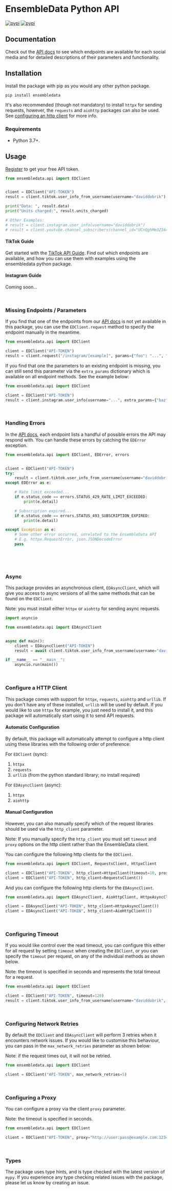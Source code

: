 # EnsembleData Python API

[![pypi](https://img.shields.io/pypi/v/ensembledata?color=%2334D058&label=pypi%20package)](https://pypi.org/project/ensembledata/)
[![pypi](https://img.shields.io/pypi/pyversions/ensembledata.svg)](https://pypi.org/project/ensembledata/)

## Documentation

Check out the [API docs](https://ensembledata.com/apis/docs) to see which endpoints are available for each social media and for detailed descriptions of their parameters and functionality.

## Installation

Install the package with pip as you would any other python package.

```bash
pip install ensembledata
```

It's also recommended (though not mandatory) to install `httpx` for sending requests, however, the `requests` and `aiohttp` packages can also be used. See [configuring an http client](#configure-a-http-client) for more info.

### Requirements

- Python 3.7+. 

## Usage

[Register](https://dashboard.ensembledata.com/register) to get your free API token.

```python
from ensembledata.api import EDClient


client = EDClient("API-TOKEN")
result = client.tiktok.user_info_from_username(username="daviddobrik")

print("Data: ", result.data)
print("Units charged:", result.units_charged)

# Other Examples:
# result = client.instagram.user_info(username="daviddobrik")
# result = client.youtube.channel_subscribers(channel_id="UCnQghMm3Z164JFhScQYFTBw")
```

#### TikTok Guide
Get started with the [TikTok API Guide](https://github.com/ensembledata/tiktok-scraper). Find out which endpoints are available, and how you can use them with examples using the ensembledata python package.

#### Instagram Guide
Coming soon...

<br>

### Missing Endpoints / Parameters

If you find that one of the endpoints from our [API docs](https://ensembledata.com/apis/docs) is not yet available in this package, you can use the `EDClient.request` method to specify the endpoint manually in the meantime. 

```python
from ensembledata.api import EDClient

client = EDClient("API-TOKEN")
result = client.request("/instagram/[example]", params={"foo": "...", "bar": "..."})
```

If you find that one the parameters to an existing endpoint is missing, you can still send this parameter via the `extra_params` dictionary which is available on all endpoint methods. See the example below:
```python
from ensembledata.api import EDClient

client = EDClient("API-TOKEN")
result = client.instagram.user_info(username="...", extra_params={"baz": "..."})
```

<br>

### Handling Errors

In the [API docs](https://ensembledata.com/apis/docs), each endpoint lists a handful of possible errors the API may respond with. You can handle these errors by catching the `EDError` exception. 

```python
from ensembledata.api import EDClient, EDError, errors


client = EDClient("API-TOKEN")
try:
    result = client.tiktok.user_info_from_username(username="daviddobrik")
except EDError as e:

    # Rate limit exceeded...
    if e.status_code == errors.STATUS_429_RATE_LIMIT_EXCEEDED:
        print(e.detail)

    # Subscription expired...
    if e.status_code == errors.STATUS_493_SUBSCRIPTION_EXPIRED:
        print(e.detail)

except Exception as e:
    # Some other error occurred, unrelated to the EnsembleData API
    # E.g. httpx.RequestError, json.JSONDecodeError
    pass

    
```

<br>

### Async 

This package provides an asynchronous client, `EDAsyncClient`, which will give you access to async versions of all the same methods that can be found on the `EDClient`. 

Note: you must install either `httpx` or `aiohttp` for sending async requests.

```python
import asyncio

from ensembledata.api import EDAsyncClient


async def main():
    client = EDAsyncClient("API-TOKEN")
    result = await client.tiktok.user_info_from_username(username="daviddobrik")

if __name__ == "__main__":
    asyncio.run(main())
```

<br>

### Configure a HTTP Client

This package comes with support for `httpx`, `requests`, `aiohttp` and `urllib`. If you don't have any of these installed, `urllib` will be used by default. If you would like to use `httpx` for example, you just need to install it, and this package will automatically start using it to send API requests.

#### Automatic Configuration

By default, this package will automatically attempt to configure a http client using these libraries with the following order of preference:

For `EDClient` (sync):
1. `httpx`
2. `requests`
3. `urllib` (from the python standard library; no install required)

For `EDAsyncClient` (async):
1. `httpx`
2. `aiohttp`

#### Manual Configuration

However, you can also manually specify which of the request libraries should be used via the `http_client` parameter. 

Note: If you manually specify the `http_client` you must set `timeout` and `proxy` options on the http client rather than the EnsembleData client.

You can configure the following http clients for the `EDClient`.

```python
from ensembledata.api import EDClient, RequestsClient, HttpxClient

client = EDClient("API-TOKEN", http_client=HttpxClient(timeout=10, proxy="http://..."))
client = EDClient("API-TOKEN", http_client=RequestsClient())
```

And you can configure the following http clients for the `EDAsyncClient`.

```python
from ensembledata.api import EDAsyncClient, AioHttpClient, HttpxAsyncClient

client = EDAsyncClient("API-TOKEN", http_client=HttpxAsyncClient())
client = EDAsyncClient("API-TOKEN", http_client=AioHttpClient())
```

<br>

### Configuring Timeout

If you would like control over the read timeout, you can configure this either for all request by setting `timeout` when creating the `EDClient`, or you can specify the `timeout` per request, on any of the individual methods as shown below.

Note: the timeout is specified in seconds and represents the total timeout for a request.

```python
from ensembledata.api import EDClient

client = EDClient("API-TOKEN", timeout=120)
result = client.tiktok.user_info_from_username(username="daviddobrik", timeout=10)
```

<br>

### Configuring Network Retries

By default the `EDClient` and `EDAsyncClient` will perform 3 retries when it encounters network issues. If you would like to customise this behaviour, you can pass in the `max_network_retries` parameter as shown below:

Note: if the request times out, it will not be retried.

```python
from ensembledata.api import EDClient

client = EDClient("API-TOKEN", max_network_retries=5)
```

<br>

### Configuring a Proxy

You can configure a proxy via the client `proxy` parameter.


Note: the timeout is specified in seconds.

```python
from ensembledata.api import EDClient

client = EDClient("API-TOKEN", proxy="http://user:pass@example.com:1234")
```

<br>

### Types

The package uses type hints, and is type checked with the latest version of `mypy`. If you experience any type checking related issues with the package, please let us know by creating an issue.
